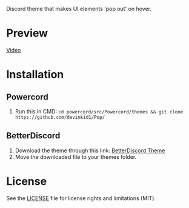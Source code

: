 Discord theme that makes UI elements 'pop out' on hover.

# Preview

[Video](https://i.imgur.com/1fvOejU.mp4)

# Installation

## Powercord

1. Run this in CMD: `cd powercord/src/Powercord/themes && git clone https://github.com/devinkid1/Pop/`

## BetterDiscord

1. Download the theme through this link: [BetterDiscord Theme](https://betterdiscord.net/ghdl?id=3489)
2. Move the downloaded file to your themes folder.

# License

See the [LICENSE](LICENSE) file for license rights and limitations (MIT).
